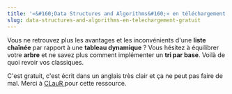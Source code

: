 ```yaml
---
title: '«&#160;Data Structures and Algorithms&#160;» en téléchargement gratuit'
slug: data-structures-and-algorithms-en-telechargement-gratuit
---
```


Vous ne retrouvez plus les avantages et les inconvénients d'une **liste
chaînée** par rapport à une **tableau dynamique**&nbsp;? Vous hésitez à
équilibrer votre **arbre** et ne savez plus comment implémenter un **tri par
base**. Voilà de quoi revoir vos classiques.

<!-- more -->

C'est gratuit, c'est écrit dans un anglais très clair et ça ne peut pas faire de
mal. Merci à
[CLauR ](http://blogs.msdn.com/b/clauer/archive/2008/12/22/d-couvrir-ou-r-viser-les-classiques-le-livre-gratuit-data-structures-and-algorithms.aspx)pour
cette ressource.
